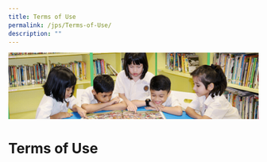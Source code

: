 ```yaml
---
title: Terms of Use
permalink: /jps/Terms-of-Use/
description: ""
---
```

![](/images/banner.gif)

Terms of Use
============